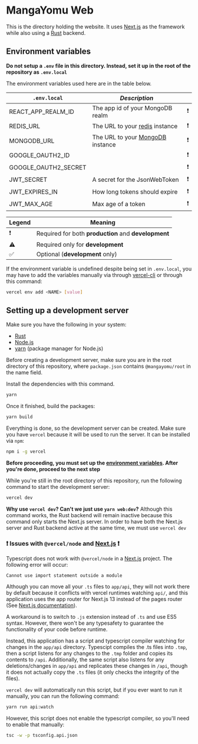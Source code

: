 # MangaYomu Web

This is the directory holding the website. It uses [Next.js](https://nextjs.org/) as the framework while also using a [Rust](https://www.rust-lang.org/) backend.

## Environment variables

**Do not setup a `.env` file in this directory. Instead, set it up in the root of the repository as `.env.local`**

The environment variables used here are in the table below.

| `.env.local`         | _Description_                                                  |     |
| -------------------- | -------------------------------------------------------------- | --- |
| REACT_APP_REALM_ID   | The app id of your MongoDB realm                               | ❗  |
| REDIS_URL            | The URL to your [redis](https://redis.io/) instance            | ❗  |
| MONGODB_URL          | The URL to your [MongoDB](https://cloud.mongodb.com/) instance | ❗  |
| GOOGLE_OAUTH2_ID     |                                                                | ❗  |
| GOOGLE_OAUTH2_SECRET |                                                                | ❗  |
| JWT_SECRET           | A secret for the JsonWebToken                                  | ❗  |
| JWT_EXPIRES_IN       | How long tokens should expire                                  | ❗  |
| JWT_MAX_AGE          | Max age of a token                                             | ❗  |

| Legend | Meaning                                              |
| ------ | ---------------------------------------------------- |
| ❗     | Required for both **production** and **development** |
| ⚠️     | Required only for **development**                    |
| ✅     | Optional (**development** only)                      |

If the environment variable is undefined despite being set in `.env.local`, you may have to add the variables manually via through [vercel-cli](https://vercel.com/) or through this command:

```bash
vercel env add <NAME> [value]
```

## Setting up a development server

Make sure you have the following in your system:

- [Rust](https://www.rust-lang.org/tools/install)
- [Node.js](https://nodejs.org/en/download)
- [yarn](https://yarnpkg.com/cli/install) (package manager for Node.js)

Before creating a development server, make sure you are in the root directory of this repository, where `package.json` contains `@mangayomu/root` in the name field.

Install the dependencies with this command.

```bash
yarn
```

Once it finished, build the packages:

```bash
yarn build
```

Everything is done, so the development server can be created. Make sure you have `vercel` because it will be used to run the server. It can be installed via `npm`:

```bash
npm i -g vercel
```

**Before proceeding, you must set up the [environment variables](#environment-variables). After you're done, proceed to the next step**

While you're still in the root directory of this repository, run the following command to start the development server:

```bash
vercel dev
```

**Why use `vercel dev`? Can't we just use `yarn web:dev`?** Although this command works, the Rust backend will remain inactive because this command only starts the Next.js server. In order to have both the Next.js server and Rust backend active at the same time, we must use `vercel dev`

### ❗ Issues with `@vercel/node` and [Next.js](https://nextjs.org/) ❗

Typescript does not work with `@vercel/node` in a [Next.js](https://nextjs.org/) project. The following error will occur:

`Cannot use import statement outside a module`

Although you can move all your `.ts` files to `app/api`, they will not work there by default because it conflicts with vercel runtimes watching `api/`, and this application uses the app router for Next.js 13 instead of the pages router (See [Next.js documentation](https://nextjs.org/docs/getting-started/project-structure)).

A workaround is to switch to `.js` extension instead of `.ts` and use ES5 syntax. However, there won't be any typesafety to guarantee the functionality of your code before runtime.

Instead, this application has a script and typescript compiler watching for changes in the `app/api` directory. Typescipt compiles the .ts files into `.tmp`, then a script listens for any changes to the `.tmp` folder and copies its contents to `/api`. Additionally, the same script also listens for any deletions/changes in `app/api` and replicates these changes in `/api`, though it does not actually copy the `.ts` files (it only checks the integrity of the files).

`vercel dev` will automatically run this script, but if you ever want to run it manually, you can run the following command:

```bash
yarn run api:watch
```

However, this script does not enable the typescript compiler, so you'll need to enable that manually:

```bash
tsc -w -p tsconfig.api.json
```
